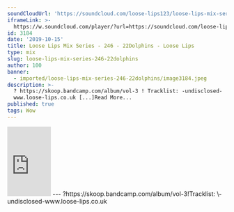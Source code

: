 ```yaml
---
soundCloudUrl: 'https://soundcloud.com/loose-lips123/loose-lips-mix-series-246-22dolphins'
iframeLink: >-
  https://w.soundcloud.com/player/?url=https://soundcloud.com/loose-lips123/loose-lips-mix-series-246-22dolphins&color=00aabb&auto_play=false&hide_related=false&show_comments=true&show_user=true&show_reposts=false
id: 3184
date: '2019-10-15'
title: Loose Lips Mix Series - 246 - 22Dolphins - Loose Lips
type: mix
slug: loose-lips-mix-series-246-22dolphins
author: 100
banner:
  - imported/loose-lips-mix-series-246-22dolphins/image3184.jpeg
description: >-
  ? https://skoop.bandcamp.com/album/vol-3 ! Tracklist: -undisclosed-
  www.loose-lips.co.uk [...]Read More...
published: true
tags: Wow
---
```

<iframe id="sc-widget" title="title" width="100" height="160" scrolling="no" frameborder="yes" allow="autoplay" src="https://w.soundcloud.com/player/?url=https://soundcloud.com/loose-lips123/loose-lips-mix-series-246-22dolphins&amp;color=00aabb&amp;auto_play=false&amp;hide_related=false&amp;show_comments=true&amp;show_user=true&amp;show_reposts=false"></iframe>
---
?https://skoop.bandcamp.com/album/vol-3!Tracklist:  
\-undisclosed-www.loose-lips.co.uk